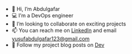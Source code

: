 
- 👋 Hi, I’m Abdulgafar
- 💻 I’m a DevOps engineer
- 💞️ I’m looking to collaborate on exciting projects
- 📫 You can reach me on [LinkedIn](www.linkedin.com/in/abdulgafar-yusuf-815a18157) and email yusufabdulgafar123@gmail.com
- 📝 Follow my project blog posts on [Dev](https://dev.to/abdulxs)
<!---
abdulxs/abdulxs is a ✨ special ✨ repository because its `README.md` (this file) appears on your GitHub profile.
You can click the Preview link to take a look at your changes.
--->
